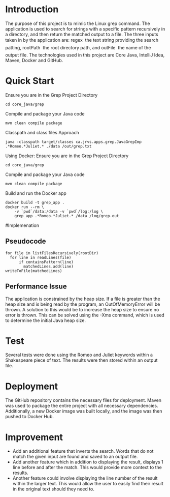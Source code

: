 # Introduction
The purpose of this project is to mimic the Linux grep command. The application is used to search for strings with a specific pattern recursively in a directory, and then return the matched output to a file. The three inputs taken in by the application are:  regex  the text string providing the search patting, rootPath  the root directory path, and outFile  the name of the output file. The technologies used in this project are Core Java, IntelliJ Idea, Maven, Docker and GitHub.

# Quick Start
Ensure you are in the Grep Project Directory
``` 
cd core_java/grep 
```
Compile and package your Java code
``` 
mvn clean compile package 
```
Classpath and class files Approach
``` 
java -classpath target/classes ca.jrvs.apps.grep.JavaGrepImp .*Romeo.*Juliet.* ./data /out/grep.txt 
```

Using Docker:
Ensure you are in the Grep Project Directory
``` 
cd core_java/grep 
```
Compile and package your Java code
``` 
mvn clean compile package 
```
Build and run the Docker app
``` 
docker build -t grep_app .
docker run --rm \
    -v `pwd`/data:/data -v `pwd`/log:/log \
    grep_app .*Romeo.*Juliet.* /data /log/grep.out 
```

#Implemenation
## Pseudocode
``` matchedLines = []
for file in listFilesRecursively(rootDir)
  for line in readLines(file)
      if containsPattern(line)
        matchedLines.add(line)
writeToFile(matchedLines) 
```
## Performance Issue
The application is constrained by the heap size. If a file is greater than the heap size and is being read by the program, an OutOfMemoryError will be thrown. A solution to this would be to increase the heap size to ensure no error is thrown. This can be solved using the -Xms command, which is used to determine the initial Java heap size. 
# Test
Several tests were done using the Romeo and Juliet keywords within a Shakespeare piece of text. The results were then stored within an output file.
# Deployment
The GitHub repository contains the necessary files for deployment. Maven was used to package the entire project with all necessary dependencies. Additionally, a new Docker image was built locally, and the image was then pushed to Docker Hub. 
# Improvement
*	Add an additional feature that inverts the search. Words that do not match the given input are found and saved to an output file.
*	Add another feature which in addition to displaying the result, displays 1 line before and after the match. This would provide more context to the results.  
*	Another feature could involve displaying the line number of the result within the larger text. This would allow the user to easily find their result in the original text should they need to. 
